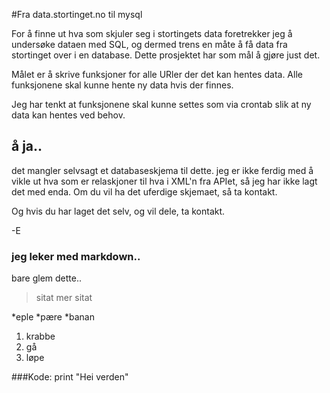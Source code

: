 #Fra data.stortinget.no til mysql

For å finne ut hva som skjuler seg i stortingets data foretrekker jeg å undersøke dataen med SQL, og dermed trens en måte å få data fra stortinget over i en database. Dette prosjektet har som mål å gjøre just det.

Målet er å skrive funksjoner for alle URler der det kan hentes data. 
Alle funksjonene skal kunne hente ny data hvis der finnes.

Jeg har tenkt at funksjonene skal kunne settes som via crontab slik at ny data kan hentes ved behov.





## å ja.. 
det mangler selvsagt et databaseskjema til dette. jeg er ikke ferdig med å vikle ut hva som er relaskjoner til hva i XML'n fra APIet, så jeg har ikke lagt det med enda.
Om du vil ha det uferdige skjemaet, så ta kontakt.

Og hvis du har laget det selv, og vil dele, ta kontakt.


-E








### jeg leker med markdown..
bare glem dette..

> sitat
> mer sitat

*eple
*pære
*banan

1. krabbe
2. gå
3. løpe



###Kode:
    print "Hei verden"


